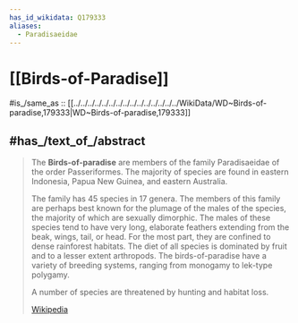 ```yaml
---
has_id_wikidata: Q179333
aliases:
  - Paradisaeidae
---
```


# [[Birds-of-Paradise]] 

#is_/same_as :: [[../../../../../../../../../../../../../../../WikiData/WD~Birds-of-paradise,179333|WD~Birds-of-paradise,179333]] 

## #has_/text_of_/abstract 

> The **Birds-of-paradise** are members of the family Paradisaeidae of the order Passeriformes. 
> The majority of species are found in eastern Indonesia, Papua New Guinea, and eastern Australia. 
> 
> The family has 45 species in 17 genera. The members of this family are perhaps best known for the plumage of the males of the species, the majority of which are sexually dimorphic. The males of these species tend to have very long, elaborate feathers extending from the beak, wings, tail, or head. For the most part, they are confined to dense rainforest habitats. The diet of all species is dominated by fruit and to a lesser extent arthropods. The birds-of-paradise have a variety of breeding systems, ranging from monogamy to lek-type polygamy.
>
> A number of species are threatened by hunting and habitat loss.
>
> [Wikipedia](https://en.wikipedia.org/wiki/Bird-of-paradise) 

